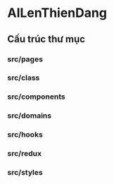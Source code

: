 # AILenThienDang

## Cấu trúc thư mục

### src/pages

### src/class

### src/components

### src/domains

### src/hooks

### src/redux

### src/styles
